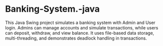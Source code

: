 # Banking-System.-java
This Java Swing project simulates a banking system with Admin and User login. Admins can manage accounts and simulate transactions, while users can deposit, withdraw, and view balance. It uses file-based data storage, multi-threading, and demonstrates deadlock handling in transactions.
